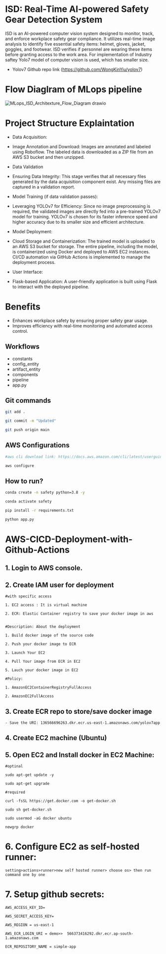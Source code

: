 # ISD: Real-Time AI-powered Safety Gear Detection System

ISD is an AI-powered computer vision system designed to monitor, track, and enforce workplace safety gear compliance. It utilizes real-time image analysis to identify five essential safety items: helmet, gloves, jacket, goggles, and footwear. ISD verifies if personnel are wearing these items before granting access to the work area. For implementation of Industry saftey Yolo7 model of computer vision is used, which has smaller size. 

- Yolov7 Github repo link (https://github.com/WongKinYiu/yolov7)

# Flow Diaglram of MLops pipeline

![MLops_ISD_Architexture_Flow_Diagram drawio](https://github.com/data-pioneer/MLops-Industry-Safety-Detection-using-Yolov7/assets/33811437/23cb87e0-2184-4a27-8189-13343207539b)

# Project Structure Explaintation

- Data Acquisition:
* Image Annotation and Download: Images are annotated and labeled using Roboflow. The labeled data is downloaded as a ZIP file from an AWS S3 bucket and then unzipped.
  
- Data Validation
* Ensuring Data Integrity: This stage verifies that all necessary files generated by the data acquisition component exist. Any missing files are captured in a validation report.

- Model Training (if data validation passes):
* Leveraging YOLOv7 for Efficiency: Since no image preprocessing is required, the validated images are directly fed into a pre-trained YOLOv7 model for training. YOLOv7 is chosen for its faster inference speed and higher accuracy due to its smaller size and efficient architecture.

- Model Deployment:
* Cloud Storage and Containerization: The trained model is uploaded to an AWS S3 bucket for storage. The entire pipeline, including the model, is containerized using Docker and deployed to AWS EC2 instances. CI/CD automation via GitHub Actions is implemented to manage the deployment process.

- User Interface:
* Flask-based Application: A user-friendly application is built using Flask to interact with the deployed pipeline.

# Benefits

- Enhances workplace safety by ensuring proper safety gear usage.
- Improves efficiency with real-time monitoring and automated access control.

## Workflows

 - constants
 - config_entity
 - artifact_entity
 - components
 - pipeline
 - app.py


## Git commands

```bash
git add .

git commit -m "Updated"

git push origin main
```


## AWS Configurations

```bash
#aws cli download link: https://docs.aws.amazon.com/cli/latest/userguide/getting-started-install.html

aws configure
```


## How to run?

```bash
conda create -n safety python=3.8 -y
```

```bash
conda activate safety
```

```bash
pip install -r requirements.txt
```

```bash
python app.py
```


# AWS-CICD-Deployment-with-Github-Actions

## 1. Login to AWS console.

## 2. Create IAM user for deployment

	#with specific access

	1. EC2 access : It is virtual machine

	2. ECR: Elastic Container registry to save your docker image in aws


	#Description: About the deployment

	1. Build docker image of the source code

	2. Push your docker image to ECR

	3. Launch Your EC2 

	4. Pull Your image from ECR in EC2

	5. Lauch your docker image in EC2

	#Policy:

	1. AmazonEC2ContainerRegistryFullAccess

	2. AmazonEC2FullAccess

	
## 3. Create ECR repo to store/save docker image
    - Save the URI: 136566696263.dkr.ecr.us-east-1.amazonaws.com/yolov7app

	
## 4. Create EC2 machine (Ubuntu) 

## 5. Open EC2 and Install docker in EC2 Machine:
	
	
	#optinal

	sudo apt-get update -y

	sudo apt-get upgrade
	
	#required

	curl -fsSL https://get.docker.com -o get-docker.sh

	sudo sh get-docker.sh

	sudo usermod -aG docker ubuntu

	newgrp docker
	
# 6. Configure EC2 as self-hosted runner:
    setting>actions>runner>new self hosted runner> choose os> then run command one by one


# 7. Setup github secrets:

    AWS_ACCESS_KEY_ID=

    AWS_SECRET_ACCESS_KEY=

    AWS_REGION = us-east-1

    AWS_ECR_LOGIN_URI = demo>>  566373416292.dkr.ecr.ap-south-1.amazonaws.com

    ECR_REPOSITORY_NAME = simple-app
